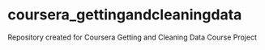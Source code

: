# coursera_gettingandcleaningdata
Repository created for Coursera Getting and Cleaning Data Course Project

